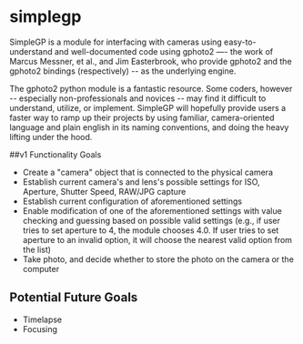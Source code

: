 # simplegp

SimpleGP is a module for interfacing with cameras using easy-to-understand and well-documented code using gphoto2 —- the work of Marcus Messner, et al., and Jim Easterbrook, who provide gphoto2 and the gphoto2 bindings (respectively) -- as the underlying engine.

The gphoto2 python module is a fantastic resource. Some coders, however -- especially non-professionals and novices -- may find it difficult to understand, utilize, or implement. SimpleGP will hopefully provide users a faster way to ramp up their projects by using familiar, camera-oriented language and plain english in its naming conventions, and doing the heavy lifting under the hood.

##v1 Functionality Goals
- Create a "camera" object that is connected to the physical camera
- Establish current camera's and lens's possible settings for ISO, Aperture, Shutter Speed, RAW/JPG capture
- Establish current configuration of aforementioned settings
- Enable modification of one of the aforementioned settings with value checking and guessing based on possible valid settings (e.g., if user tries to set aperture to 4, the module chooses 4.0. If user tries to set aperture to an invalid option, it will choose the nearest valid option from the list)
- Take photo, and decide whether to store the photo on the camera or the computer

## Potential Future Goals
- Timelapse
- Focusing
